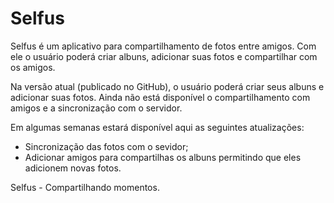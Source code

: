# Selfus
Selfus é um aplicativo para compartilhamento de fotos entre amigos. 
Com ele o usuário poderá criar albuns, adicionar suas fotos e compartilhar com os amigos.

Na versão atual (publicado no GitHub), o usuário poderá criar seus albuns e adicionar suas fotos. 
Ainda não está disponível o compartilhamento com amigos e a sincronização com o servidor.

Em algumas semanas estará disponível aqui as seguintes atualizações:
- Sincronização das fotos com o sevidor;
- Adicionar amigos para compartilhas os albuns permitindo que eles adicionem novas fotos.

Selfus - Compartilhando momentos.
